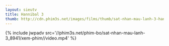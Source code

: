 ```yaml
---
layout: sieutv
title: Hannibal 3
thumb: http://cdn.phim3s.net/images/films/thumb/sat-nhan-mau-lanh-3-hannibal-3-2015.jpg
---
```

{% include jwpadv src='//phim3s.net/phim-bo/sat-nhan-mau-lanh-3_8941/xem-phim//video.mp4' %}